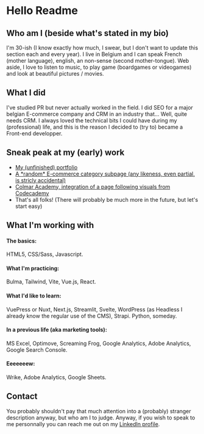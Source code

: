 # Hello Readme

## Who am I (beside what's stated in my bio)
I'm 30-ish (I know exactly how much, I swear, but I don't want to update this section each and every year). I live in Belgium and I can speak French (mother language), english, an non-sense (second mother-tongue). Web aside, I love to listen to music, to play game (boardgames or videogames) and look at beautiful pictures / movies. 

## What I did
I've studied PR but never actually worked in the field. I did SEO for a major belgian E-commerce company and CRM in an industry that... Well, quite needs CRM. I always loved the technical bits I could have during my (professional) life, and this is the reason I decided to (try to) became a Front-end developper. 

## Sneak peak at my (early) work
* [My (unfinished) portfolio](https://francois-titeca.netlify.app/)
* [A \*random\* E-commerce category subpage (any likeness, even partial, is stricly accidental)](https://gutsu91.github.io/miam-miom/category.html)
* [Colmar Academy, integration of a page following visuals from Codecademy](https://gutsu91.github.io/colmar-academy/)
* That's all folks! (There will probably be much more in the future, but let's start easy)

## What I'm working with
#### The basics: 
HTML5, CSS/Sass, Javascript.

#### What I'm practicing:
Bulma, Tailwind, Vite, Vue.js, React.

#### What I'd like to learn:
VuePress or Nuxt, Next.js, Streamlit, Svelte, WordPress (as Headless I already know the regular use of the CMS), Strapi. Python, someday.

#### In a previous life (aka marketing tools):
MS Excel, Optimove, Screaming Frog, Google Analytics, Adobe Analytics, Google Search Console.

#### Eeeeeeew:
Wrike, Adobe Analytics, Google Sheets.

## Contact
You probably shouldn't pay that much attention into a (probably) stranger description anyway, but who am I to judge. Anyway, if you wish to speak to me personnally you can reach me out on my [LinkedIn profile](https://www.linkedin.com/in/francois-titeca/).